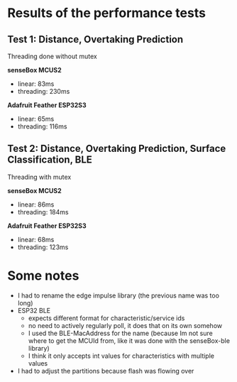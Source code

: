 # Results of the performance tests

## Test 1: Distance, Overtaking Prediction
Threading done without mutex

**senseBox MCUS2**
- linear: 83ms
- threading: 230ms

**Adafruit Feather ESP32S3**
- linear: 65ms
- threading: 116ms

## Test 2: Distance, Overtaking Prediction, Surface Classification, BLE
Threading with mutex

**senseBox MCUS2**
- linear: 86ms
- threading: 184ms

**Adafruit Feather ESP32S3**
- linear: 68ms
- threading: 123ms

# Some notes
- I had to rename the edge impulse library (the previous name was too long)
- ESP32 BLE
    - expects different format for characteristic/service ids
    - no need to actively regularly poll, it does that on its own somehow
    - I used the BLE-MacAddress for the name (because Im not sure where to get the MCUId from, like it was done with the senseBox-ble library)
    - I think it only accepts int values for characteristics with multiple values
- I had to adjust the partitions because flash was flowing over